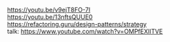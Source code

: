 https://youtu.be/v9ejT8FO-7I  
https://youtu.be/13nftsQUUE0  
https://refactoring.guru/design-patterns/strategy  
talk: https://www.youtube.com/watch?v=OMPfEXIlTVE
